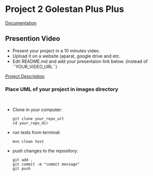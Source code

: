 # Project 2 Golestan Plus Plus
[Documentation](https://docs.google.com/document/d/1AbSuqcpkSKaWmsNJ9iFcGCUE301iEYCPQIGl0i2Upe4/edit?usp=sharing)

## Presention Video
<ul>
    <li> Present your project in a 10 minutes video. </li>
    <li> Upload it on a website (aparat, google drive and etc.</li>
    <li> Edit README.md and add your presentaion link below. (instead of ``YOUR_VIDEO_URL``)</li>
</ul>

[Project Description](https://drive.google.com/drive/folders/1zndy1DDdxisGJ24WWefCiwZRE2Z_ZPDO?usp=sharing)

### Place UML of your project in images directory
<br>

<ul>
<li>
Clone in your computer: 

```
git clone your_repo_url
cd your_repo_dir
```
</li>


<li>
run tests from terminal:

```
mvn clean test
```
</li>

<li>
push changes to the repository:

```
git add . 
git commit -m "commit message"
git push
```
</li>
</ul>
